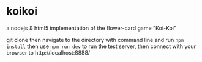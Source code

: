 # koikoi
a nodejs &amp; html5 implementation of the flower-card game "Koi-Koi"

git clone then navigate to the directory with command line and run `npm install`
then use `npm run dev` to run the test server, then connect with your browser to http://localhost:8888/
